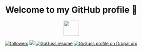 <h1 align="center">Welcome to my GitHub profile 👋</h1>

<div align="center">
    <img src="https://user-images.githubusercontent.com/1927538/132520251-dd89d75a-f6fd-43d8-a723-835300a2cd96.png" width="50"/>
</div>

<p align="center">
<a href="https://twitter.com/GuGussOnFire"><img alt="followers" title="Follow me on Twitter" src="https://img.shields.io/badge/Twitter-1DA1F2?style=for-the-badge&logo=twitter&logoColor=white"/></a>
<a href="https://www.linkedin.com/in/augustindelaporte/"><img src="https://img.shields.io/badge/linkedin-%230077B5.svg?&style=for-the-badge&logo=linkedin&logoColor=white"></a>
<a href="https://vinzvinci.github.io/"><img alt="GuGuss resume" title="Resume" src="https://img.shields.io/badge/Resume-000000?style=for-the-badge&logo=koding&logoColor=white"/></a>
<a href="https://www.drupal.org/u/guguss"><img alt="GuGuss profile on Drupal.org" src="https://img.shields.io/badge/Drupal-0678be?style=for-the-badge&logo=drupal&logoColor=white"></a>
</p>
